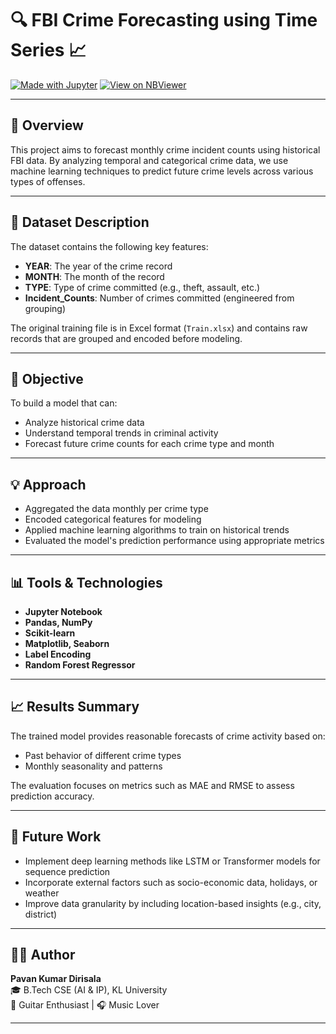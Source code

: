 # 🔍 FBI Crime Forecasting using Time Series 📈

[![Made with Jupyter](https://img.shields.io/badge/Made%20with-Jupyter-orange)](https://jupyter.org/)
[![View on NBViewer](https://img.shields.io/badge/View%20Notebook-NBViewer-brightgreen)](https://nbviewer.org/github/yourusername/reponame/blob/main/Copy_of_Sample_ML_Submission_Template.ipynb)

---

## 📌 Overview

This project aims to forecast monthly crime incident counts using historical FBI data. By analyzing temporal and categorical crime data, we use machine learning techniques to predict future crime levels across various types of offenses.

---

## 📁 Dataset Description

The dataset contains the following key features:
- **YEAR**: The year of the crime record
- **MONTH**: The month of the record
- **TYPE**: Type of crime committed (e.g., theft, assault, etc.)
- **Incident_Counts**: Number of crimes committed (engineered from grouping)

The original training file is in Excel format (`Train.xlsx`) and contains raw records that are grouped and encoded before modeling.

---

## 🎯 Objective

To build a model that can:
- Analyze historical crime data
- Understand temporal trends in criminal activity
- Forecast future crime counts for each crime type and month

---

## 💡 Approach

- Aggregated the data monthly per crime type
- Encoded categorical features for modeling
- Applied machine learning algorithms to train on historical trends
- Evaluated the model's prediction performance using appropriate metrics

---

## 📊 Tools & Technologies

- **Jupyter Notebook**
- **Pandas, NumPy**
- **Scikit-learn**
- **Matplotlib, Seaborn**
- **Label Encoding**
- **Random Forest Regressor**

---

## 📈 Results Summary

The trained model provides reasonable forecasts of crime activity based on:
- Past behavior of different crime types
- Monthly seasonality and patterns

The evaluation focuses on metrics such as MAE and RMSE to assess prediction accuracy.

---

## 🚀 Future Work

- Implement deep learning methods like LSTM or Transformer models for sequence prediction
- Incorporate external factors such as socio-economic data, holidays, or weather
- Improve data granularity by including location-based insights (e.g., city, district)

---

## 🙋‍♂️ Author

**Pavan Kumar Dirisala**  
🎓 B.Tech CSE (AI & IP), KL University  
🎸 Guitar Enthusiast | 🎧 Music Lover

---

